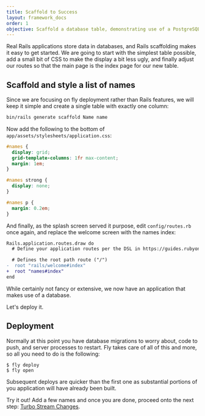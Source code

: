 ```yaml
---
title: Scaffold to Success
layout: framework_docs
order: 1
objective: Scaffold a database table, demonstrating use of a PostgreSQL database.
---
```


Real Rails applications store data in databases, and Rails scaffolding makes it
easy to get started.  We are going to start with the simplest table possible,
add a small bit of CSS to make the display a bit less ugly, and finally adjust
our routes so that the main page is the index page for our new table.

## Scaffold and style a list of names

Since we are focusing on fly deployment rather than Rails features, we will keep it simple and create a single table with exactly one column:

```cmd
bin/rails generate scaffold Name name
```

Now add the following to the bottom of `app/assets/stylesheets/application.css`:

``` css
#names {
  display: grid;
  grid-template-columns: 1fr max-content;
  margin: 1em;
}

#names strong {
  display: none;
}

#names p {
  margin: 0.2em;
}
 ```

And finally, as the splash screen served it purpose, edit `config/routes.rb` once again, and replace the welcome screen with the names index:

 ``` diff
 Rails.application.routes.draw do
   # Define your application routes per the DSL in https://guides.rubyonrails.org/routing.html
 
   # Defines the root path route ("/")
-  root "rails/welcome#index"
+  root "names#index"
 end
 ```

While certainly not fancy or extensive, we now have an application that makes use
of a database.

Let's deploy it.

## Deployment

Normally at this point you have database migrations to worry about, code to push,
and server processes to restart.  Fly takes care of all of this and more, so all
you need to do is the following:

``` shell
$ fly deploy
$ fly open
```

Subsequent deploys are quicker than the first one as substantial portions of you
application will have already been built.

Try it out!  Add a few names and once you are done, proceed onto the next step: [Turbo Stream Changes](/docs/rails/quick-start/turbo/).
